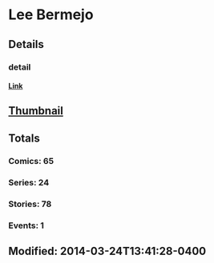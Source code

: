 # Lee  Bermejo 
## Details
### detail
#### [Link](http://marvel.com/comics/creators/512/lee_bermejo?utm_campaign=apiRef&utm_source=225578a89fc76f3d20fbffda5d17a88d)
## [Thumbnail](http://i.annihil.us/u/prod/marvel/i/mg/9/80/4bc5d2c568d36.jpg)
## Totals
### Comics: 65
### Series: 24
### Stories: 78
### Events: 1
## Modified: 2014-03-24T13:41:28-0400